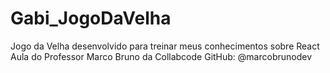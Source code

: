 # Gabi_JogoDaVelha
Jogo da Velha desenvolvido para treinar meus conhecimentos sobre React
Aula do Professor Marco Bruno da Collabcode
GitHub: @marcobrunodev